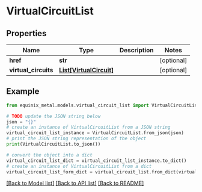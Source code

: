 # VirtualCircuitList


## Properties

Name | Type | Description | Notes
------------ | ------------- | ------------- | -------------
**href** | **str** |  | [optional] 
**virtual_circuits** | [**List[VirtualCircuit]**](VirtualCircuit.md) |  | [optional] 

## Example

```python
from equinix_metal.models.virtual_circuit_list import VirtualCircuitList

# TODO update the JSON string below
json = "{}"
# create an instance of VirtualCircuitList from a JSON string
virtual_circuit_list_instance = VirtualCircuitList.from_json(json)
# print the JSON string representation of the object
print(VirtualCircuitList.to_json())

# convert the object into a dict
virtual_circuit_list_dict = virtual_circuit_list_instance.to_dict()
# create an instance of VirtualCircuitList from a dict
virtual_circuit_list_form_dict = virtual_circuit_list.from_dict(virtual_circuit_list_dict)
```
[[Back to Model list]](../README.md#documentation-for-models) [[Back to API list]](../README.md#documentation-for-api-endpoints) [[Back to README]](../README.md)


